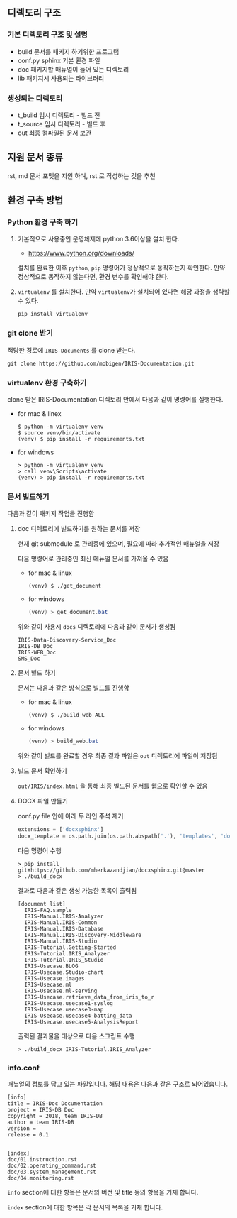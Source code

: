 
## 디렉토리 구조

### 기본 디렉토리 구조 및 설명
- build       문서를 패키지 하기위한 프로그램
- conf.py     sphinx 기본 환경 파일
- doc         패키지할 매뉴얼이 들어 있는 디렉토리
- lib         패키지시 사용되는 라이브러리

### 생성되는 디렉토리
- t_build     임시 디렉토리 - 빌드 전
- t_source    임시 디렉토리 - 빌드 후
- out         최종 컴파일된 문서 보관


## 지원 문서 종류

rst, md 문서 포맷을 지원 하며, rst 로 작성하는 것을 추천

## 환경 구축 방법

### Python 환경 구축 하기

1. 기본적으로 사용중인 운영체제에 python 3.6이상을 설치 한다.

   - https://www.python.org/downloads/

   설치를 완료한 이후 `python`, `pip` 명령어가 정상적으로 동작하는지 확인한다. 만약 정상적으로 동작하지 않는다면, 환경 변수를 확인해야 한다.

2. `virtualenv` 를 설치한다. 만약 `virtualenv`가 설치되어 있다면 해당 과정을 생략할수 있다.

   ```
   pip install virtualenv
   ```

### git clone 받기

적당한 경로에 `IRIS-Documents` 를 clone 받는다.

```
git clone https://github.com/mobigen/IRIS-Documentation.git
```

### virtualenv 환경 구축하기

clone 받은 IRIS-Documentation 디렉토리 안에서 다음과 같이 명령어를 실행한다.

- for mac & linex

  ```
  $ python -m virtualenv venv
  $ source venv/bin/activate
  (venv) $ pip install -r requirements.txt
  ```

- for windows

  ```
  > python -m virtualenv venv
  > call venv\Scripts\activate
  (venv) > pip install -r requirements.txt
  ```

### 문서 빌드하기

다음과 같이 패키지 작업을 진행함

1. doc 디렉토리에 빌드하기를 원하는 문서를 저장

    현재 git submodule 로 관리중에 있으며, 필요에 따라 추가적인 매뉴얼을 저장

    다음 명령어로 관리중인 최신 메뉴얼 문서를 가져올 수 있음

    - for mac & linux

      ```shell
      (venv) $ ./get_document
      ```

    - for windows

      ```powershell
      (venv) > get_document.bat
      ```

    위와 같이 사용시 `docs` 디렉토리에 다음과 같이 문서가 생성됨

    ```
    IRIS-Data-Discovery-Service_Doc
    IRIS-DB_Doc
    IRIS-WEB_Doc
    SMS_Doc
    ```

2.  문서 빌드 하기

    문서는 다음과 같은 방식으로 빌드를 진행함

    - for mac & linux

      ```shell
      (venv) $ ./build_web ALL
      ```

    - for windows

      ```powershell
      (venv) > build_web.bat
      ```

    위와 같이 빌드를 완료할 경우 최종 결과 파일은 `out` 디렉토리에 파일이 저장됨  

3. 빌드 문서 확인하기

    `out/IRIS/index.html` 을 통해 최종 빌드된 문서를 웹으로 확인할 수 있음

4. DOCX 파일 만들기

    conf.py file 안에 아래 두 라인 주석 제거
  
    ```python
    extensions = ['docxsphinx']
    docx_template = os.path.join(os.path.abspath('.'), 'templates', 'docx', 'default.docx')
    ```

    다음 명령어 수행

    ```shell
    > pip install git+https://github.com/mherkazandjian/docxsphinx.git@master
    > ./build_docx
    ```

    결과로 다음과 같은 생성 가능한 목록이 출력됨

    ```shell
    [document list]
      IRIS-FAQ.sample
      IRIS-Manual.IRIS-Analyzer
      IRIS-Manual.IRIS-Common
      IRIS-Manual.IRIS-Database
      IRIS-Manual.IRIS-Discovery-Middleware
      IRIS-Manual.IRIS-Studio
      IRIS-Tutorial.Getting-Started
      IRIS-Tutorial.IRIS_Analyzer
      IRIS-Tutorial.IRIS_Studio
      IRIS-Usecase.BLOG
      IRIS-Usecase.Studio-chart
      IRIS-Usecase.images
      IRIS-Usecase.ml
      IRIS-Usecase.ml-serving
      IRIS-Usecase.retrieve_data_from_iris_to_r
      IRIS-Usecase.usecase1-syslog
      IRIS-Usecase.usecase3-map
      IRIS-Usecase.usecase4-batting_data
      IRIS-Usecase.usecase5-AnalysisReport
    ```

    출력된 결과물을 대상으로 다음 스크립트 수행

    ```python
    > ./build_docx IRIS-Tutorial.IRIS_Analyzer
    ```

### info.conf

매뉴얼의 정보를 담고 있는 파일입니다.
해당 내용은 다음과 같은 구조로 되어있습니다.

```
[info]
title = IRIS-Doc Documentation
project = IRIS-DB Doc
copyright = 2018, team IRIS-DB
author = team IRIS-DB
version =
release = 0.1


[index]
doc/01.instruction.rst
doc/02.operating_command.rst
doc/03.system_management.rst
doc/04.monitoring.rst
```

`info` section에 대한 항목은 문서의 버전 및 title 등의 항목을 기재 합니다.

`index` section에 대한 항목은 각 문서의 목록을 기재 합니다.


